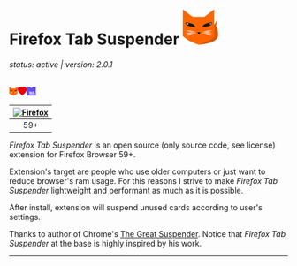 # Firefox Tab Suspender  ![Firefox Tab Suspender logo](./assets/fox-64px.png "Firefox Tab Suspender Logo") 
###### status: active | version: 2.0.1
![fox-heart-webassembly](./assets/fox-heart-webassembly.png "fox-heart-webassembly")  


[![Firefox](https://raw.github.com/alrra/browser-logos/master/src/firefox/firefox_48x48.png)](https://www.mozilla.org/pl/firefox/new/) | 
:---: | 
59+ | 


_Firefox Tab Suspender_ is an open source (only source code, see license) extension for Firefox Browser 59+.


Extension's target are people who use older computers or just want to reduce browser's ram usage. For this reasons I strive to make _Firefox Tab Suspender_ lightweight and performant as much as it is possible.

After install, extension will suspend unused cards according to user's settings.

Thanks to author of Chrome's 
[The Great Suspender](https://github.com/deanoemcke/thegreatsuspender). Notice that _Firefox Tab Suspender_ at the base is highly inspired by his work.

-----
